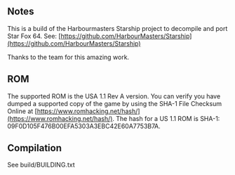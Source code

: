 ## Notes

This is a build of the Harbourmasters Starship project to decompile and
port Star Fox 64. See:
 [https://github.com/HarbourMasters/Starship](https://github.com/HarbourMasters/Starship)

Thanks to the team for this amazing work.


## ROM

The supported ROM is the USA 1.1 Rev A version. You can verify you have 
dumped a supported copy of the game by using the SHA-1 File Checksum Online 
at [https://www.romhacking.net/hash/](https://www.romhacking.net/hash/). The 
hash for a US 1.1 ROM is SHA-1: 09F0D105F476B00EFA5303A3EBC42E60A7753B7A.


## Compilation

See build/BUILDING.txt
